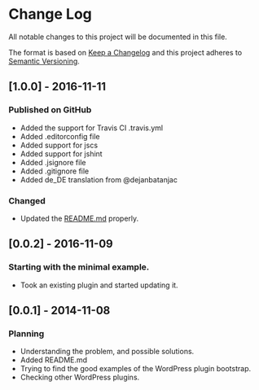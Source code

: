 # Change Log
All notable changes to this project will be documented in this file.

The format is based on [Keep a Changelog](http://keepachangelog.com/)
and this project adheres to [Semantic Versioning](http://semver.org/).

## [1.0.0] - 2016-11-11
### Published on GitHub
- Added the support for Travis CI .travis.yml
- Added .editorconfig file
- Added support for jscs
- Added support for jshint
- Added .jsignore file
- Added .gitignore file
- Added de_DE translation from @dejanbatanjac

### Changed
- Updated the [README.md](https://gist.github.com/jxson/1784669) properly.


## [0.0.2] - 2016-11-09
### Starting with the minimal example.
- Took an existing plugin and started updating it.

## [0.0.1] - 2014-11-08
### Planning
- Understanding the problem, and possible solutions.
- Added README.md
- Trying to find the good examples of the WordPress plugin bootstrap.
- Checking other WordPress plugins.

